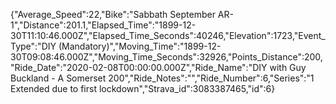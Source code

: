 {"Average_Speed":22,"Bike":"Sabbath September AR-1","Distance":201.1,"Elapsed_Time":"1899-12-30T11:10:46.000Z","Elapsed_Time_Seconds":40246,"Elevation":1723,"Event_Type":"DIY (Mandatory)","Moving_Time":"1899-12-30T09:08:46.000Z","Moving_Time_Seconds":32926,"Points_Distance":200,"Ride_Date":"2020-02-08T00:00:00.000Z","Ride_Name":"DIY with Guy Buckland - A Somerset 200","Ride_Notes":"","Ride_Number":6,"Series":"1 Extended due to first lockdown","Strava_id":3083387465,"id":6}